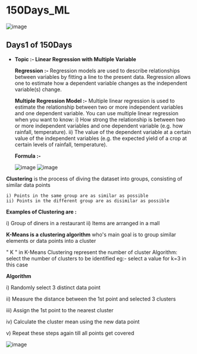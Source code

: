 # 150Days_ML
![image](https://user-images.githubusercontent.com/75212387/176733601-f4cd4cd0-d550-4a13-9940-75c868904469.png)

## Days1 of 150Days
- **Topic :-  Linear Regression with Multiple Variable**

  **Regression :-** Regression models are used to describe relationships between variables by fitting a line to the present data. Regression allows one to estimate how a dependent variable changes as the independent variable(s) change.
  
  **Multiple Regression Model :-** Multiple linear regression is used to estimate the relationship between two or more independent variables and one dependent variable. You can use multiple linear regression when you want to know:
 i) How strong the relationship is between two or more independent variables and one dependent variable (e.g. how rainfall, temperature).
 ii) The value of the dependent variable at a certain value of the independent variables (e.g. the expected yield of a crop at certain levels of rainfall, temperature).
 
  **Formula :-** 
  
  ![image](https://user-images.githubusercontent.com/75212387/176869310-b63a1598-1752-4367-bff8-407800b45a02.png)
  ![image](https://user-images.githubusercontent.com/75212387/176869130-5f8c0b85-59f3-4634-aa26-548326d1fe1e.png)


**Clustering** is the process of diving the dataset into groups, consisting of similar data points

    i) Points in the same group are as similar as possible 
    ii) Points in the different group are as disimilar as possible
    
**Examples of Clustering are :**

   i) Group of diners in a restaurant
   ii) Items are arranged in a mall
   

**K-Means is a clustering algorithm** who's main goal is to group similar elements or data points into a cluster

" K " in K-Means Clustering represent the number of cluster
Algorithm:
select the number of clusters to be identified eg:- select a value for k=3 in this case

**Algorithm**

  i) Randomly select 3 distinct data point

  ii) Measure the distance between the 1st point and selected 3 clusters

  iii) Assign the 1st point to the nearest cluster

  iv) Calculate the cluster mean using the new data point

  v) Repeat these steps again till all points get covered


![image](https://user-images.githubusercontent.com/75212387/178396361-4be51041-4541-4189-a634-455ed7ab4a81.png)
